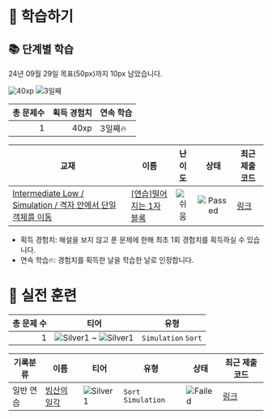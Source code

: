 # 📖 학습하기

## 📚 단계별 학습
24년 09월 29일 목표(50px)까지 10px 남았습니다.

![40xp](https://img.shields.io/badge/EXP-40xp-%235cb85c.svg?for-the-badge)
![3일째](https://img.shields.io/badge/연속학습-3일째-%23E34F26.svg?for-the-badge)

|총 문제수|획득 경험치|연속 학습|
|---:|---:|---|
1|40xp|3일째🔥|

|교재|이름|난이도|상태|최근 제출 코드|
|---|---|:---:|:---:|---|
|[Intermediate Low / Simulation / 격자 안에서 단일 객체를 이동](https://www.codetree.ai/missions?missionId=2)|[[연습]떨어지는 1자 블록](https://www.codetree.ai/missions/2/problems/falling-horizontal-block)|![쉬움][easy]|![Passed][passed]|[링크](https://github.com/kimtaejin3/codetree-TILs/blob/main/240929/%EB%96%A8%EC%96%B4%EC%A7%80%EB%8A%94%201%EC%9E%90%20%EB%B8%94%EB%A1%9D/falling-horizontal-block.py)|


* 획득 경험치: 해설을 보지 않고 푼 문제에 한해 최초 1회 경험치를 획득하실 수 있습니다.
* 연속 학습🔥: 경험치를 획득한 날을 학습한 날로 인정합니다.


# 🥇 실전 훈련
|총 문제 수|티어|유형|
|---:|---|---|
|1|![Silver1][s1] ~ ![Silver1][s1]|`Simulation` `Sort`|

|기록분류|이름|티어|유형|상태|최근 제출 코드|
|---|---|---|---|---|---|
|일반 연습|[빙산의 일각](https://www.codetree.ai/training-field/search/problems/the-tip-of-the-iceberg)|![Silver1][s1]|`Sort` `Simulation`|![Failed][failed]|[링크](https://github.com/kimtaejin3/codetree-TILs/blob/main/240929/%EB%B9%99%EC%82%B0%EC%9D%98%20%EC%9D%BC%EA%B0%81/the-tip-of-the-iceberg.py)|










[b5]: https://img.shields.io/badge/Bronze_5-%235D3E31.svg
[b4]: https://img.shields.io/badge/Bronze_4-%235D3E31.svg
[b3]: https://img.shields.io/badge/Bronze_3-%235D3E31.svg
[b2]: https://img.shields.io/badge/Bronze_2-%235D3E31.svg
[b1]: https://img.shields.io/badge/Bronze_1-%235D3E31.svg
[s5]: https://img.shields.io/badge/Silver_5-%23394960.svg
[s4]: https://img.shields.io/badge/Silver_4-%23394960.svg
[s3]: https://img.shields.io/badge/Silver_3-%23394960.svg
[s2]: https://img.shields.io/badge/Silver_2-%23394960.svg
[s1]: https://img.shields.io/badge/Silver_1-%23394960.svg
[g5]: https://img.shields.io/badge/Gold_5-%23FFC433.svg
[g4]: https://img.shields.io/badge/Gold_4-%23FFC433.svg
[g3]: https://img.shields.io/badge/Gold_3-%23FFC433.svg
[g2]: https://img.shields.io/badge/Gold_2-%23FFC433.svg
[g1]: https://img.shields.io/badge/Gold_1-%23FFC433.svg
[p5]: https://img.shields.io/badge/Platinum_5-%2376DDD8.svg
[p4]: https://img.shields.io/badge/Platinum_4-%2376DDD8.svg
[p3]: https://img.shields.io/badge/Platinum_3-%2376DDD8.svg
[p2]: https://img.shields.io/badge/Platinum_2-%2376DDD8.svg
[p1]: https://img.shields.io/badge/Platinum_1-%2376DDD8.svg
[passed]: https://img.shields.io/badge/Passed-%23009D27.svg
[failed]: https://img.shields.io/badge/Failed-%23D24D57.svg
[easy]: https://img.shields.io/badge/쉬움-%235cb85c.svg?for-the-badge
[medium]: https://img.shields.io/badge/보통-%23FFC433.svg?for-the-badge
[hard]: https://img.shields.io/badge/어려움-%23D24D57.svg?for-the-badge